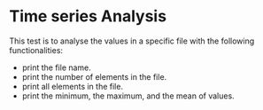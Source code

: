 # Time series Analysis

This test is to analyse the values in a specific file with the following functionalities:
* print the file name.
* print the number of elements in the file.
* print all elements in the file.
* print the minimum, the maximum, and the mean of values.
